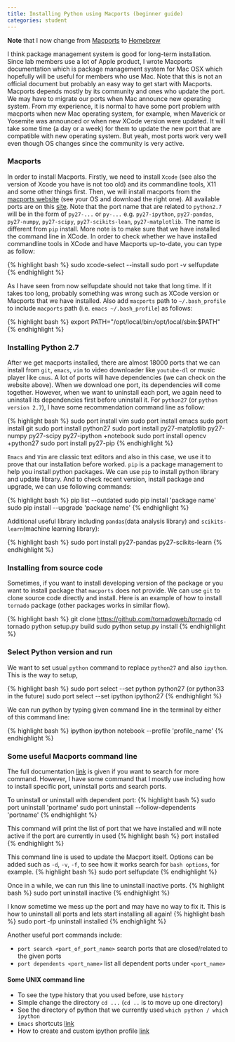 ```yaml
---
title: Installing Python using Macports (beginner guide)
categories: student
---
```



**Note** that I now change from [Macports](https://www.macports.org/) to [Homebrew](http://brew.sh/)

I think package management system is good for long-term installation. Since lab members use a lot of Apple product,
I wrote Macports documentation which is package management system for Mac OSX which hopefully will be useful for members who use Mac. Note that this is not an official document but probably an easy way to get start with Macports. Macports depends mostly by its community and ones who update the port. We may have to migrate our ports when Mac announce new operating system. From my experience, it is normal to have some port problem with macports when new Mac operating system, for example, when Maverick or Yosemite was announced or when new XCode version were updated. It will
take some time (a day or a week) for them to update the new port that are compatible
with new operating system. But yeah, most ports work very well even though OS changes since
the community is very active.

### Macports

In order to install Macports. Firstly, we need to install `Xcode` (see also the version of Xcode
you have is not too old) and its commandline tools, X11 and some other things first. Then, we
will install macports from the [macports website](https://www.macports.org/install.php) (see your OS and download the right one). All available ports are on this [site](https://www.macports.org/ports.php). Note that the port name that are related to `python2.7` will be in the form of `py27-...` or `py-...` e.g. `py27-ipython`, `py27-pandas`, `py27-numpy`, `py27-scipy`, `py27-scikits-lean`, `py27-matplotlib`. The name is different from `pip` install.
More note is to make sure that we have installed the command line in XCode. In order to
check whether we have installed commandline tools in XCode and have Macports up-to-date, you can type as follow:

{% highlight bash %}
sudo xcode-select --install
sudo port -v selfupdate
{% endhighlight %}

As I have seen from now selfupdate should not take that long time. If it takes too long, probably
something was wrong such as XCode version or Macports that we have installed. Also add `macports` path to `~/.bash_profile`
to include `macports` path (i.e. `emacs ~/.bash_profile`) as follows:

{% highlight bash %}
export PATH="/opt/local/bin:/opt/local/sbin:$PATH"
{% endhighlight %}

### Installing Python 2.7

After we get macports installed, there are almost 18000 ports that we can install from `git`, `emacs`, `vim`
to video downloader like `youtube-dl` or music player like `cmus`. A lot of ports will have dependencies (we can check on the website above). When we download one port, its dependencies will come together. However, when we
want to uninstall each port, we again need to uninstall its dependencies first before uninstall it.
For `python27` (or `python version 2.7`), I have some recommendation command line as follow:

{% highlight bash %}
sudo port install vim
sudo port install emacs
sudo port install git
sudo port install python27
sudo port install py27-matplotlib py27-numpy py27-scipy py27-ipython +notebook
sudo port install opencv +python27
sudo port install py27-pip
{% endhighlight %}

`Emacs` and `Vim` are classic text editors and also in this case, we use it to prove that our installation
before worked. `pip` is a package management to help you install python packages. We can use
`pip` to install python library and update library. And to check recent version, install package and upgrade, we can use following commands:

{% highlight bash %}
pip list --outdated
sudo pip install 'package name'
sudo pip install --upgrade 'package name'
{% endhighlight %}

Additional useful library including `pandas`(data analysis library) and `scikits-learn`(machine learning library):

{% highlight bash %}
sudo port install py27-pandas py27-scikits-learn
{% endhighlight %}

### Installing from source code

Sometimes, if you want to install developing version of the package or you want to install package that
`macports` does not provide. We can use `git` to clone source code directly and install. Here is an
example of how to install `tornado` package (other packages works in similar flow).

{% highlight bash %}
git clone https://github.com/tornadoweb/tornado
cd tornado
python setup.py build
sudo python setup.py install
{% endhighlight %}

### Select Python version and run

We want to set usual `python` command to replace `python27` and also `ipython`. This is the way to setup,

{% highlight bash %}
sudo port select --set python python27 (or python33 in the future)
sudo port select --set ipython ipython27
{% endhighlight %}

We can run python by typing given command line in the terminal by either of this command line:

{% highlight bash %}
ipython
ipython notebook --profile 'profile_name'
{% endhighlight %}

### Some useful Macports command line

The full documentation [link](https://guide.macports.org/) is given if you want to search for more command.
However, I have some command that I mostly use including how to install specific port, uninstall ports and search ports.

To uninstall or uninstall with dependent port:
{% highlight bash %}
sudo port uninstall 'portname'
sudo port uninstall --follow-dependents 'portname'
{% endhighlight %}

This command will print the list of port that we have installed and will note active if the port
are currently in used
{% highlight bash %}
port installed
{% endhighlight %}

This command line is used to update the Macport itself. Options can be added such
as `-d`, `-v`, `-f`, to see how it works search for `bash options`, for example.
{% highlight bash %}
sudo port selfupdate
{% endhighlight %}

Once in a while, we can run this line to uninstall inactive ports.
{% highlight bash %}
sudo port uninstall inactive
{% endhighlight %}

I know sometime we mess up the port and may have no way to fix it. This is how to uninstall
all ports and lets start installing all again!
{% highlight bash %}
sudo port -fp uninstall installed
{% endhighlight %}

Another useful port commands include:
  - `port search <part_of_port_name>` search ports that are closed/related to the given ports
  - `port dependents <port_name>` list all dependent ports under `<port_name>`


#### Some UNIX command line
  - To see the type history that you used before, use `history`
  - Simple change the directory `cd ...` (`cd ..` is to move up one directory)
  - See the directory of python that we currently used `which python / which ipython`
  - `Emacs` shortcuts [link](http://www.shortcutworld.com/en/linux/Emacs_23.2.1.html)
  - How to create and custom ipython profile [link](https://github.com/titipata/klab_ipython_notebook)
